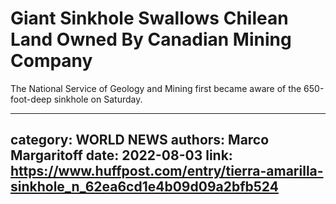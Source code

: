 # Giant Sinkhole Swallows Chilean Land Owned By Canadian Mining Company

The National Service of Geology and Mining first became aware of the 650-foot-deep sinkhole on Saturday.

---
category: WORLD NEWS
authors: Marco Margaritoff
date: 2022-08-03
link: https://www.huffpost.com/entry/tierra-amarilla-sinkhole_n_62ea6cd1e4b09d09a2bfb524
---
